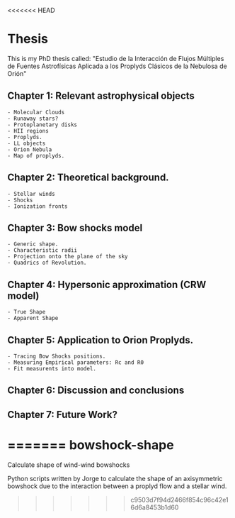 <<<<<<< HEAD
# Thesis
This is my PhD thesis called:
"Estudio de la Interacción de Flujos Múltiples de Fuentes Astrofísicas Aplicada a los Proplyds Clásicos de la Nebulosa de Orión"

## Chapter 1: Relevant astrophysical objects
    - Molecular Clouds
	- Runaway stars?
	- Protoplanetary disks
	- HII regions
	- Proplyds.
	- LL objects
	- Orion Nebula 
	- Map of proplyds.

## Chapter 2: Theoretical background.
	- Stellar winds
	- Shocks
	- Ionization fronts
## Chapter 3: Bow shocks model
	- Generic shape.
	- Characteristic radii
	- Projection onto the plane of the sky
	- Quadrics of Revolution.
## Chapter 4: Hypersonic approximation (CRW model)
	- True Shape
	- Apparent Shape
## Chapter 5: Application to Orion Proplyds.
	- Tracing Bow Shocks positions.
	- Measuring Empirical parameters: Rc and R0
	- Fit measurents into model.

## Chapter 6: Discussion and conclusions

## Chapter 7: Future Work?
=======
bowshock-shape
==============

Calculate shape of wind-wind bowshocks

Python scripts written by Jorge to calculate the shape of an
axisymmetric bowshock due to the interaction between a proplyd flow
and a stellar wind.

>>>>>>> c9503d7f94d2466f854c96c42e16d6a8453b1d60
